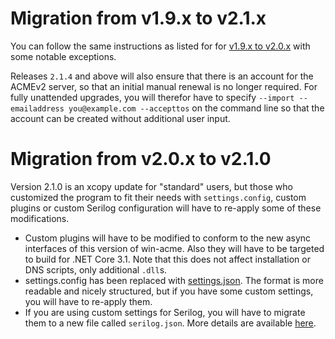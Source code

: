 ﻿---
sidebar: manual
---

# Migration from v1.9.x to v2.1.x
You can follow the same instructions as listed for for 
[v1.9.x to v2.0.x](/manual/upgrading/to-v2.0.0) 
with some notable exceptions. 

Releases `2.1.4` and above will also ensure that there is an account for the 
ACMEv2 server, so that an initial manual renewal is no longer required. 
For fully unattended upgrades, you will therefor have to specify 
`--import --emailaddress you@example.com --accepttos` on the command line so 
that the account can be created without additional user input.

# Migration from v2.0.x to v2.1.0
Version 2.1.0 is an xcopy update for "standard" users, but those who customized the program to fit their
needs with `settings.config`, custom plugins or custom Serilog configuration will have to re-apply some of 
these modifications. 

- Custom plugins will have to be modified to conform to the new async interfaces of this version of win-acme. 
Also they will have to be targeted to build for .NET Core 3.1. Note that this does not affect installation or
DNS scripts, only additional `.dll`s.
- settings.config has been replaced with [settings.json](/reference/settings). The format is more
readable and nicely structured, but if you have some custom settings, you will have to re-apply them.
- If you are using custom settings for Serilog, you will have to migrate them to a new file called 
`serilog.json`. More details are available [here](/manual/advanced-use/custom-logging).
